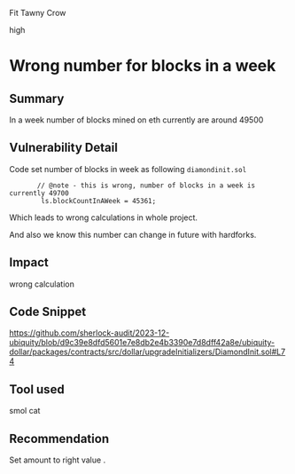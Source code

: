 Fit Tawny Crow

high

# Wrong number for blocks in a week

## Summary
In a week number of blocks mined on eth currently are around 49500
## Vulnerability Detail
Code set number of blocks in week as following `diamondinit.sol`

```solidity
       // @note - this is wrong, number of blocks in a week is currently 49700
        ls.blockCountInAWeek = 45361;
```

Which leads to wrong calculations in whole project. 

And also we know this number can change in future with hardforks. 
## Impact
wrong calculation
## Code Snippet
https://github.com/sherlock-audit/2023-12-ubiquity/blob/d9c39e8dfd5601e7e8db2e4b3390e7d8dff42a8e/ubiquity-dollar/packages/contracts/src/dollar/upgradeInitializers/DiamondInit.sol#L74
## Tool used
smol cat

## Recommendation
Set amount to right value .